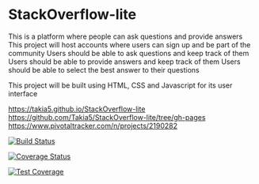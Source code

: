# StackOverflow-lite
This is a platform where people can ask questions and provide answers
This project will host accounts where users can sign up and be part of the community
Users should be able to ask questions and keep track of them
Users should be able to provide answers and keep track of them 
Users should be able to select the best answer to their questions

This project will be built using HTML, CSS and Javascript for its user interface

https://takia5.github.io/StackOverflow-lite
https://github.com/Takia5/StackOverflow-lite/tree/gh-pages
https://www.pivotaltracker.com/n/projects/2190282

[![Build Status](https://travis-ci.org/Takia5/StackOverflow-lite.svg?branch=feature)](https://travis-ci.org/Takia5/StackOverflow-lite)

[![Coverage Status](https://coveralls.io/repos/github/Takia5/StackOverflow-lite/badge.svg?branch=feature)](https://coveralls.io/github/Takia5/StackOverflow-lite?branch=feature)

[![Test Coverage](https://api.codeclimate.com/v1/badges/0ffb4c519df922601a72/test_coverage)](https://codeclimate.com/github/Takia5/StackOverflow-lite/test_coverage)
